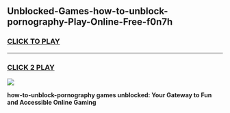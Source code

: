 
## Unblocked-Games-how-to-unblock-pornography-Play-Online-Free-f0n7h
<h3>
<a href="https://premium76.site?title=how-to-unblock-pornography&ref=26A">CLICK TO PLAY</a></h3>
<hr>

<h3>
<a href="https://premium76.site?title=how-to-unblock-pornography&ref=26A">CLICK 2 PLAY</a>
  
</h3>

<a href="https://premium76.site?title=how-to-unblock-pornography&ref=26A"><img src="https://clearcache.store/games.png"></a>


**how-to-unblock-pornography games unblocked: Your Gateway to Fun and Accessible Online Gaming**
